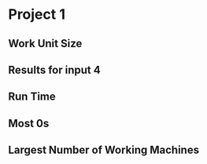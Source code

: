 # Project 1

## Work Unit Size

## Results for input 4

## Run Time

## Most 0s

## Largest Number of Working Machines
